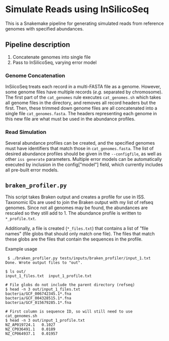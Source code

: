 # Simulate Reads using InSilicoSeq

This is a Snakemake pipeline for generating simulated reads from reference genomes with specified abundances.

## Pipeline description

1. Concatenate genomes into single file
2. Pass to InSilicoSeq, varying error model

### Genome Concatenation

InSiicoSeq treats each record in a multi-FASTA file as a genome. However, some genome files have multiple records (*e.g.* separated by chromosome). The first part of the `cat_genomes` rule executes `cat_genomes.sh` which takes all genome files in the directory, and removes all record headers but the first. Then, these trimmed down genome files are all concatenated into a single file `cat_genomes.fasta`. The headers representing each genome in this new file are what must be used in the abundance profiles.

### Read Simulation

Several abundance profiles can be created, and the specified genomes must have identifiers that match those in `cat_genomes.fasta`. The list of desired abundance profiles should be given in the `--configfile`, as well as other `iss generate` parameters. Multiple error models can be automatically executed by inclusion in the config["model"] field, which currently includes all pre-built error models.


## `braken_profiler.py`

This script takes Braken output and creates a profile for use in ISS. Taxonomic IDs are used to join the Braken output with my list of refseq genomes. Since not all genomes may be found, the abundances are rescaled so they still add to 1. The abundance profile is written to `*_profile.txt`.

Additionally, a file is created (`*_files.txt`) that contains a list of "file names" (file globs that should only match one file). The files that match these globs are the files that contain the sequences in the profile.

Example usage
```
 $ ./braken_profiler.py tests/inputs/braken_profiler/input_1.txt
Done. Wrote output files to "out".

$ ls out/
input_1_files.txt  input_1_profile.txt

# File globs do not include the parent directory (refseq)
$ head -n 3 out/input_1_files.txt 
bacteria/GCF_006742345.1*.fna
bacteria/GCF_004328515.1*.fna
bacteria/GCF_015679285.1*.fna

# First column is sequence ID, so will still need to use cat_genomes.sh
$ head -n 3 out/input_1_profile.txt 
NZ_AP019724.1   0.1027
NZ_CP036491.1   0.0189
NZ_CP064937.1   0.01957
```
